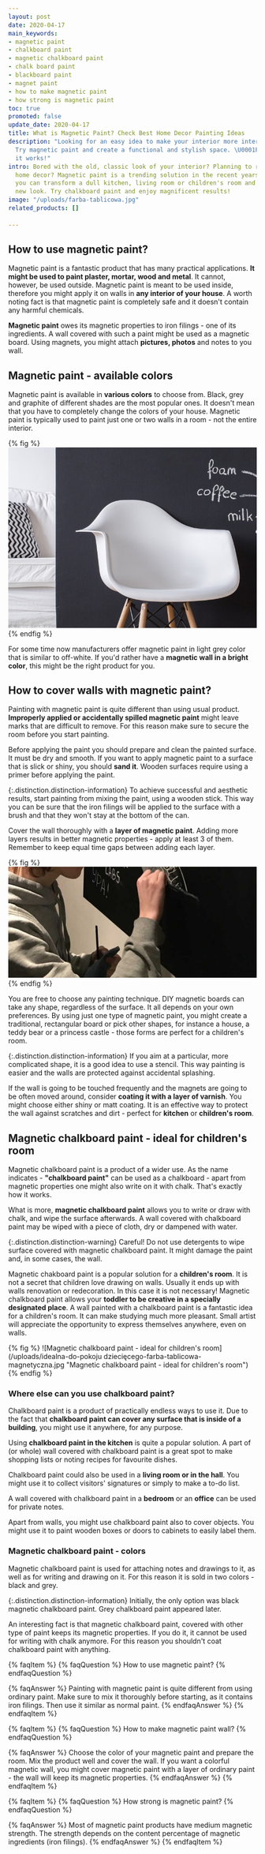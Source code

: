 ```yaml
---
layout: post
date: 2020-04-17
main_keywords:
- magnetic paint
- chalkboard paint
- magnetic chalkboard paint
- chalk board paint
- blackboard paint
- magnet paint
- how to make magnetic paint
- how strong is magnetic paint
toc: true
promoted: false
update_date: 2020-04-17
title: What is Magnetic Paint? Check Best Home Decor Painting Ideas
description: "Looking for an easy idea to make your interior more interesting? \U0001F3A8
  Try magnetic paint and create a functional and stylish space. \U0001F449 Learn how
  it works!"
intro: Bored with the old, classic look of your interior? Planning to refresh you
  home decor? Magnetic paint is a trending solution in the recent years. Using it
  you can transform a dull kitchen, living room or children's room and give it a completely
  new look. Try chalkboard paint and enjoy magnificent results!
image: "/uploads/farba-tablicowa.jpg"
related_products: []

---
```

## How to use magnetic paint?

Magnetic paint is a fantastic product that has many practical applications. **It might be used to paint plaster, mortar, wood and metal**. It cannot, however, be used outside. Magnetic paint is meant to be used inside, therefore you might apply it on walls in **any interior of your house**. A worth noting fact is that magnetic paint is completely safe and it doesn't contain any harmful chemicals.

**Magnetic paint** owes its magnetic properties to iron filings - one of its ingredients. A wall covered with such a paint might be used as a magnetic board. Using magnets, you might attach **pictures, photos** and notes to you wall.

## Magnetic paint - available colors

Magnetic paint is available in **various colors** to choose from. Black, grey and graphite of different shades are the most popular ones. It doesn't mean that you have to completely change the colors of your house. Magnetic paint is typically used to paint just one or two walls in a room - not the entire interior.

{% fig %}
![Magnetic paint - available colors](/uploads/czym-jest-farba-magnetyczna-i-jak-mozna-ja-wykorzystac.jpeg "Magnetic paint - available colors")
{% endfig %}

For some time now manufacturers offer magnetic paint in light grey color that is similar to off-white. If you'd rather have a **magnetic wall in a bright color**, this might be the right product for you.

## How to cover walls with magnetic paint?

Painting with magnetic paint is quite different than using usual product. **Improperly applied or accidentally spilled magnetic paint** might leave marks that are difficult to remove. For this reason make sure to secure the room before you start painting.

Before applying the paint you should prepare and clean the painted surface. It must be dry and smooth. If you want to apply magnetic paint to a surface that is slick or shiny, you should **sand it**. Wooden surfaces require using a primer before applying the paint.

{:.distinction.distinction-information}
To achieve successful and aesthetic results, start painting from mixing the paint, using a wooden stick. This way you can be sure that the iron filings will be applied to the surface with a brush and that they won't stay at the bottom of the can.

Cover the wall thoroughly with a **layer of magnetic paint**. Adding more layers results in better magnetic properties - apply at least 3 of them. Remember to keep equal time gaps between adding each layer.

{% fig %}
![How to cover walls with chalkboard paint?](/uploads/jak-poprawnie-malowac-farba-magnetyczna.jpg "How to cover walls with chalkboard paint?")
{% endfig %}

You are free to choose any painting technique. DIY magnetic boards can take any shape, regardless of the surface. It all depends on your own preferences. By using just one type of magnetic paint, you might create a traditional, rectangular board or pick other shapes, for instance a house, a teddy bear or a princess castle - those forms are perfect for a children's room.

{:.distinction.distinction-information}
If you aim at a particular, more complicated shape, it is a good idea to use a stencil. This way painting is easier and the walls are protected against accidental splashing.

If the wall is going to be touched frequently and the magnets are going to be often moved around, consider **coating it with a layer of varnish**. You might choose either shiny or matt coating. It is an effective way to protect the wall against scratches and dirt - perfect for **kitchen** or **children's room**.

## Magnetic chalkboard paint - ideal for children's room

Magnetic chalkboard paint is a product of a wider use. As the name indicates - **"chalkboard paint"** can be used as a chalkboard - apart from magnetic properties one might also write on it with chalk. That's exactly how it works.

What is more, **magnetic chalkboard paint** allows you to write or draw with chalk, and wipe the surface afterwards. A wall covered with chalkboard paint may be wiped with a piece of cloth, dry or dampened with water.

{:.distinction.distinction-warning}
Careful! Do not use detergents to wipe surface covered with magnetic chalkboard paint. It might damage the paint and, in some cases, the wall.

Magnetic chakboard paint is a popular solution for a **children's room**. It is not a secret that children love drawing on walls. Usually it ends up with walls renovation or redecoration. In this case it is not necessary! Magnetic chalkboard paint allows your **toddler to be creative in a specially designated place**. A wall painted with a chalkboard paint is a fantastic idea for a children's room. It can make studying much more pleasant. Small artist will appreciate the opportunity to express themselves anywhere, even on walls.

{% fig %}
![Magnetic chalkboard paint - ideal for children's room](/uploads/idealna-do-pokoju dziecięcego-farba-tablicowa-magnetyczna.jpg "Magnetic chalkboard paint - ideal for children's room")
{% endfig %}

### Where else can you use chalkboard paint?

Chalkboard paint is a product of practically endless ways to use it. Due to the fact that **chalkboard paint can cover any surface that is inside of a building**, you might use it anywhere, for any purpose.

Using **chalkboard paint in the kitchen** is quite a popular solution. A part of (or whole) wall covered with chalkboard paint is a great spot to make shopping lists or noting recipes for favourite dishes.

Chalkboard paint could also be used in a **living room or in the hall**. You might use it to collect visitors' signatures or simply to make a to-do list.

A wall covered with chalkboard paint in a **bedroom** or an **office** can be used for private notes.

Apart from walls, you might use chalkboard paint also to cover objects. You might use it to paint wooden boxes or doors to cabinets to easily label them.

### Magnetic chalkboard paint - colors

Magnetic chalkboard paint is used for attaching notes and drawings to it, as well as for writing and drawing on it. For this reason it is sold in two colors - black and grey.

{:.distinction.distinction-information}
Initially, the only option was black magnetic chalkboard paint. Grey chalkboard paint appeared later.

An interesting fact is that magnetic chalkboard paint, covered with other type of paint keeps its magnetic properties. If you do it, it cannot be used for writing with chalk anymore. For this reason you shouldn't coat chalkboard paint with anything.

{% faqItem %}
{% faqQuestion %}
How to use magnetic paint?
{% endfaqQuestion %}

{% faqAnswer %}
Painting with magnetic paint is quite different from using ordinary paint. Make sure to mix it thoroughly before starting, as it contains iron filings. Then use it similar as normal paint.
{% endfaqAnswer %}
{% endfaqItem %}

{% faqItem %}
{% faqQuestion %}
How to make magnetic paint wall?
{% endfaqQuestion %}

{% faqAnswer %}
Choose the color of your magnetic paint and prepare the room. Mix the product well and cover the wall. If you want a colorful magnetic wall, you might cover magnetic paint with a layer of ordinary paint - the wall will keep its magnetic properties.
{% endfaqAnswer %}
{% endfaqItem %}

{% faqItem %}
{% faqQuestion %}
How strong is magnetic paint?
{% endfaqQuestion %}

{% faqAnswer %}
Most of magnetic paint products have medium magnetic strength. The strength depends on the content percentage of magnetic ingredients (iron filings).
{% endfaqAnswer %}
{% endfaqItem %}